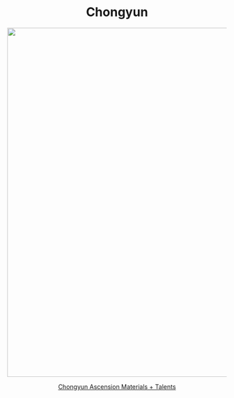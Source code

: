 <body>
  <div align="center">
    <h1> Chongyun </h1>
<img src="https://static.wikia.nocookie.net/gensin-impact/images/4/48/Chongyun_Wish.png/revision/latest/scale-to-width-down/985?cb=20231214214618" width=800>
<p></p>
<a href="https://github.com/lihgrandini/characterstp/blob/main/Characters/Chongyun/Chongyun.rar">Chongyun Ascension Materials + Talents</a><br>
  
  </div>
</body>
